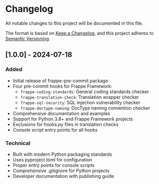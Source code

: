 # Changelog

All notable changes to this project will be documented in this file.

The format is based on [Keep a Changelog](https://keepachangelog.com/en/1.0.0/),
and this project adheres to [Semantic Versioning](https://semver.org/spec/v2.0.0.html).

## [1.0.0] - 2024-07-18

### Added
- Initial release of frappe-pre-commit package
- Four pre-commit hooks for Frappe Framework:
  - `frappe-coding-standards`: General coding standards checker
  - `frappe-translation-check`: Translation wrapper checker
  - `frappe-sql-security`: SQL injection vulnerability checker
  - `frappe-doctype-naming`: DocType naming convention checker
- Comprehensive documentation and examples
- Support for Python 3.8+ and Frappe Framework projects
- Exclusions for hooks.py files in translation checks
- Console script entry points for all hooks

### Technical
- Built with modern Python packaging standards
- Uses pyproject.toml for configuration
- Proper entry points for console scripts
- Comprehensive .gitignore for Python projects
- Developer documentation with publishing guide 